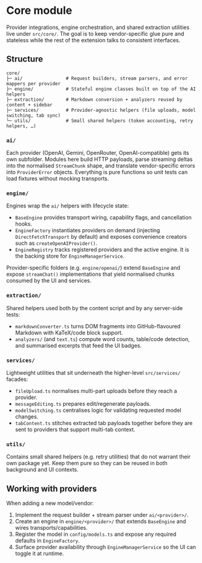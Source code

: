 # Core module

Provider integrations, engine orchestration, and shared extraction utilities
live under `src/core/`.  The goal is to keep vendor-specific glue pure and
stateless while the rest of the extension talks to consistent interfaces.

## Structure

```
core/
├─ ai/                # Request builders, stream parsers, and error mappers per provider
├─ engine/            # Stateful engine classes built on top of the AI helpers
├─ extraction/        # Markdown conversion + analyzers reused by content + sidebar
├─ services/          # Provider-agnostic helpers (file uploads, model switching, tab sync)
└─ utils/             # Small shared helpers (token accounting, retry helpers, …)
```

### `ai/`

Each provider (OpenAI, Gemini, OpenRouter, OpenAI-compatible) gets its own
subfolder.  Modules here build HTTP payloads, parse streaming deltas into the
normalised `StreamChunk` shape, and translate vendor-specific errors into
`ProviderError` objects.  Everything is pure functions so unit tests can load
fixtures without mocking transports.

### `engine/`

Engines wrap the `ai/` helpers with lifecycle state:

* `BaseEngine` provides transport wiring, capability flags, and cancellation
  hooks.
* `EngineFactory` instantiates providers on demand (injecting
  `DirectFetchTransport` by default) and exposes convenience creators such as
  `createOpenAIProvider()`.
* `EngineRegistry` tracks registered providers and the active engine.  It is the
  backing store for `EngineManagerService`.

Provider-specific folders (e.g. `engine/openai/`) extend `BaseEngine` and expose
`streamChat()` implementations that yield normalised chunks consumed by the UI
and services.

### `extraction/`

Shared helpers used both by the content script and by any server-side tests:

* `markdownConverter.ts` turns DOM fragments into GitHub-flavoured Markdown with
  KaTeX/code block support.
* `analyzers/` (and `text.ts`) compute word counts, table/code detection, and
  summarised excerpts that feed the UI badges.

### `services/`

Lightweight utilities that sit underneath the higher-level `src/services/`
facades:

* `fileUpload.ts` normalises multi-part uploads before they reach a provider.
* `messageEditing.ts` prepares edit/regenerate payloads.
* `modelSwitching.ts` centralises logic for validating requested model changes.
* `tabContent.ts` stitches extracted tab payloads together before they are sent
  to providers that support multi-tab context.

### `utils/`

Contains small shared helpers (e.g. retry utilities) that do not warrant their
own package yet.  Keep them pure so they can be reused in both background and UI
contexts.

## Working with providers

When adding a new model/vendor:

1. Implement the request builder + stream parser under `ai/<provider>/`.
2. Create an engine in `engine/<provider>/` that extends `BaseEngine` and wires
   transports/capabilities.
3. Register the model in `config/models.ts` and expose any required defaults in
   `EngineFactory`.
4. Surface provider availability through `EngineManagerService` so the UI can
   toggle it at runtime.
